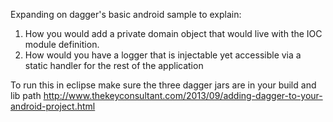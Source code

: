 
Expanding on dagger's basic android sample to explain:

1) How you would add a private domain object that would live with the IOC module definition.
2) How would you have a logger that is injectable yet accessible via 
a static handler for the rest of the application

To run this in eclipse make sure the three dagger jars are in your build and lib path
http://www.thekeyconsultant.com/2013/09/adding-dagger-to-your-android-project.html
